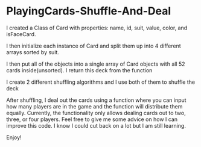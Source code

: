 # PlayingCards-Shuffle-And-Deal
I created a Class of Card with properties: name, id, suit, value, color, and isFaceCard.

I then initialize each instance of Card and split them up into 4 different arrays sorted by suit.

I then put all of the objects into a single array of Card objects with all 52 cards inside(unsorted). I return this deck from the function

I create 2 different shuffling algorithms and I use both of them to shuffle the deck

After shuffling, I deal out the cards using a function where you can input how many players are in the game and the function will distribute them equally. 
Currently, the functionality only allows dealing cards out to two, three, or four players. Feel free to give me some advice on how I can improve this code. I know I could cut back on a lot but I am still learning.

Enjoy! 
